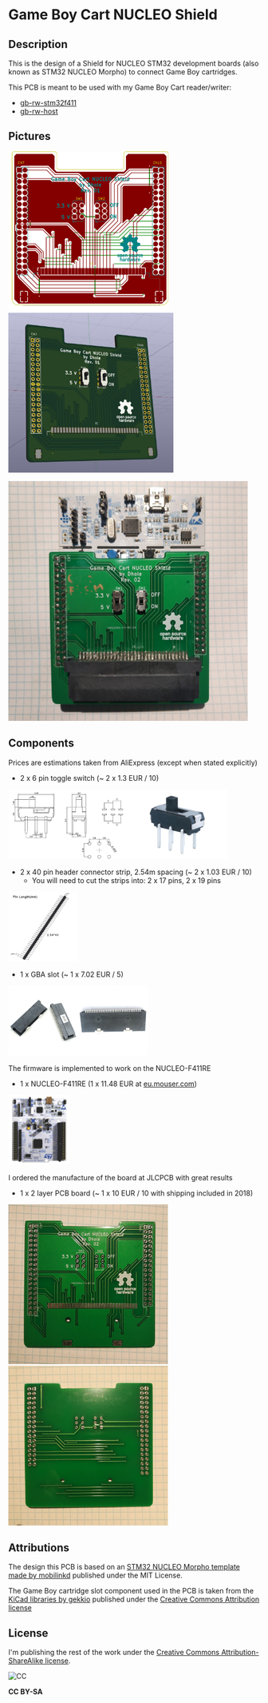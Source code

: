 # Game Boy Cart NUCLEO Shield

## Description

This is the design of a Shield for NUCLEO STM32 development boards (also known
as STM32 NUCLEO Morpho) to connect Game Boy cartridges.

This PCB is meant to be used with my Game Boy Cart reader/writer:

- [gb-rw-stm32f411](https://github.com/Dhole/gb-rw-stm32f411)
- [gb-rw-host](https://github.com/Dhole/gb-rw-host)

## Pictures

<img src="kicad/STM_Morpho/STM_Morpho-brd.svg" height="320"><img src="kicad/STM_Morpho/STM_Morpho.jpg" height="320">

<img src="images/assembled.jpg?raw=true" height="480">

## Components

Prices are estimations taken from AliExpress (except when stated explicitly)

- 2 x 6 pin toggle switch (~ 2 x 1.3 EUR / 10)

<img src="images/switch_a.jpg?raw=true" height="140"><img src="images/switch_b.jpg?raw=true" height="140">

- 2 x 40 pin header connector strip, 2.54m spacing (~ 2 x 1.03 EUR / 10)
  - You will need to cut the strips into: 2 x 17 pins, 2 x 19 pins

<img src="images/pin_header.jpg?raw=true" height="140">

- 1 x GBA slot (~ 1 x 7.02 EUR / 5)

<img src="images/gba_slot_a.jpg?raw=true" height="140"><img src="images/gba_slot_b.jpg?raw=true" height="140">

The firmware is implemented to work on the NUCLEO-F411RE

- 1 x NUCLEO-F411RE (1 x 11.48 EUR at [eu.mouser.com](https://eu.mouser.com))

<img src="images/nucleo_board.jpg?raw=true" height="140">

I ordered the manufacture of the board at JLCPCB with great results
- 1 x 2 layer PCB board (~ 1 x 10 EUR / 10 with shipping included in 2018)

<img src="images/pcb_front.jpg?raw=true" height="320"><img src="images/pcb_back.jpg?raw=true" height="320">

## Attributions

The design this PCB is based on an [STM32 NUCLEO Morpho template made by
mobilinkd](https://github.com/mobilinkd/stm-morpho-template) published under
the MIT License.

The Game Boy cartridge slot component used in the PCB is taken from the [KiCad libraries by gekkio](https://github.com/Gekkio/gekkio-kicad-libs) published under the 
[Creative Commons Attribution license](https://creativecommons.org/licenses/by/4.0/)

## License

I'm publishing the rest of the work under the [Creative Commons Attribution-ShareAlike license](https://creativecommons.org/licenses/by-sa/4.0/).

![CC](https://licensebuttons.net/l/by-sa/3.0/88x31.png)

**CC BY-SA**
